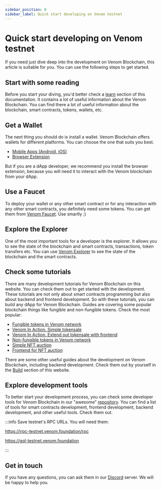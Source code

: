 ```yaml
---
sidebar_position: 0
sidebar_label: Quick start developing on Venom testnet
---
```


# Quick start developing on Venom testnet

If you need just dive deep into the development on Venom Blockchain, this article is suitable for you. You can use the following steps to get started.

## Start with some reading

Before you start your diving, you'd better check a [learn](../start/learn/glossary.md) section of this documentation. It contains a lot of useful information about the Venom Blockchain. You can find there a lot of useful information about the blockchain, smart contracts, tokens, wallets, etc.

## Get a Wallet

The next thing you should do is install a wallet. Venom Blockchain offers wallets for different platforms. You can choose the one that suits you best.

- [Mobile Apps (Android, iOS)](https://venom.foundation/wallet#app-mobile)
- [Browser Extension](https://chrome.google.com/webstore/detail/venom-wallet/ojggmchlghnjlapmfbnjholfjkiidbch)

But if you are a dApp developer, we recommend you install the browser extension, because you will need it to interact with the Venom blockchain from your dApp.

## Use a Faucet

To deploy your wallet or any other smart contract or for any interaction with any other smart contracts, you definitely need some tokens. You can get them from [Venom Faucet](https://faucet.venom.foundation/). Use smartly ;)

## Explore the Explorer

One of the most important tools for a developer is the explorer. It allows you to see the state of the blockchain and smart contracts, transactions, token transfers etc. You can use [Venom Explorer](https://testnet.venomscan.com/) to see the state of the blockchain and the smart contracts.

## Check some tutorials

There are many development tutorials for Venom Blockchain on this website. You can check them out to get started with the development. These tutorials are not only about smart contracts programming but also about backend and frontend development. So with these tutorials, you can build any dApp for Venom Blockchain. Guides are covering some popular blockchain things like fungible and non-fungible tokens. Check the most popular:

- [Fungible tokens in Venom network](../build/development-guides/how-to-create-your-own-fungible-tip-3-token/fungible-tokens-in-venom-network.md)
- [Venom In Action. Simple tokensale](../build/development-guides/how-to-create-your-own-fungible-tip-3-token/venom-in-action/simple-tokensale.md)
- [Venom In Action. Extend out tokensale with frontend](../build/development-guides/how-to-create-your-own-fungible-tip-3-token/venom-in-action/extend-our-tokensale-with-frontend.md)
- [Non-fungible tokens in Venom network](../build/development-guides/how-to-create-your-own-non-fungible-tip-4-token/non-fungible-tokens-in-venom-network.md)
- [Simple NFT auction](../build/development-guides/how-to-create-your-own-non-fungible-tip-4-token/venom-in-action/simple-nft-auction.md)
- [Frontend for NFT auction](../build/development-guides/how-to-create-your-own-non-fungible-tip-4-token/venom-in-action/frontend-for-nft-auction.md)

There are some other useful guides about the development on Venom Blockchain, including backend development. Check them out by yourself in the [Build](../build/development-guides/readme.md) section of this website.

## Explore development tools

To better start your development process, you can check some developer tools for Venom Blockchain in our "awesome" [repository](https://github.com/venom-blockchain/awesome-venom). You can find a list of tools for smart contracts development, frontend development, backend development, and other useful tools. Check them out.

:::info
Save testnet's RPC URLs. You will need them:

https://jrpc-testnet.venom.foundation/rpc

https://gql-testnet.venom.foundation

:::

## Get in touch

If you have any questions, you can ask them in our [Discord](https://discord.gg/E5JdCbFFW7) server. We will be happy to help you.
